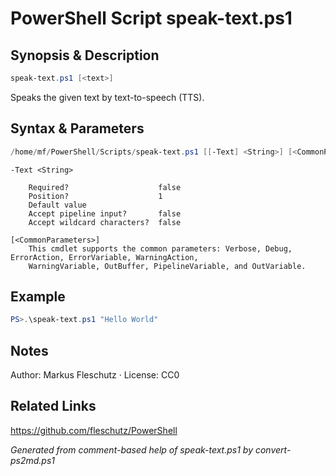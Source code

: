 # PowerShell Script speak-text.ps1

## Synopsis & Description
```powershell
speak-text.ps1 [<text>]
```

Speaks the given text by text-to-speech (TTS).

## Syntax & Parameters
```powershell
/home/mf/PowerShell/Scripts/speak-text.ps1 [[-Text] <String>] [<CommonParameters>]
```

```
-Text <String>
    
    Required?                    false
    Position?                    1
    Default value                
    Accept pipeline input?       false
    Accept wildcard characters?  false
```

```
[<CommonParameters>]
    This cmdlet supports the common parameters: Verbose, Debug, ErrorAction, ErrorVariable, WarningAction, 
    WarningVariable, OutBuffer, PipelineVariable, and OutVariable.
```

## Example
```powershell
PS>.\speak-text.ps1 "Hello World"
```


## Notes
Author: Markus Fleschutz · License: CC0

## Related Links
https://github.com/fleschutz/PowerShell

*Generated from comment-based help of speak-text.ps1 by convert-ps2md.ps1*
